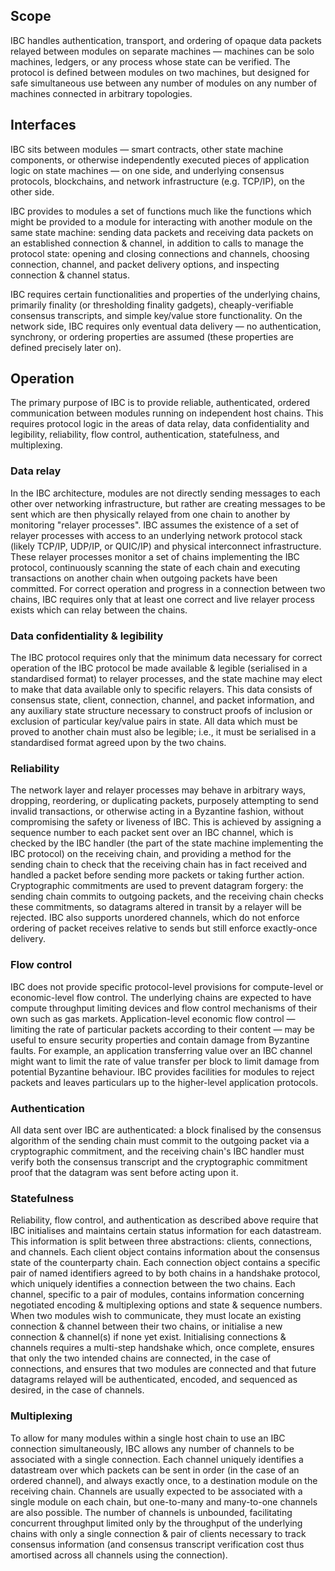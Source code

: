 ## Scope

IBC handles authentication, transport, and ordering of opaque data packets relayed between modules on separate machines — machines can be solo machines, ledgers, or any process whose state can be verified. The protocol is defined between modules on two machines, but designed for safe simultaneous use between any number of modules on any number of machines connected in arbitrary topologies.

## Interfaces

IBC sits between modules — smart contracts, other state machine components, or otherwise independently executed pieces of application logic on state machines — on one side, and underlying consensus protocols, blockchains, and network infrastructure (e.g. TCP/IP), on the other side.

IBC provides to modules a set of functions much like the functions which might be provided to a module for interacting with another module on the same state machine: sending data packets and receiving data packets on an established connection & channel, in addition to calls to manage the protocol state: opening and closing connections and channels, choosing connection, channel, and packet delivery options, and inspecting connection & channel status.

IBC requires certain functionalities and properties of the underlying chains, primarily finality (or thresholding finality gadgets), cheaply-verifiable consensus transcripts, and simple key/value store functionality. On the network side, IBC requires only eventual data delivery — no authentication, synchrony, or ordering properties are assumed (these properties are defined precisely later on).

## Operation

The primary purpose of IBC is to provide reliable, authenticated, ordered communication between modules running on independent host chains. This requires protocol logic in the areas of data relay, data confidentiality and legibility, reliability, flow control, authentication, statefulness, and multiplexing.

### Data relay

In the IBC architecture, modules are not directly sending messages to each other over networking infrastructure, but rather are creating messages to be sent which are then physically relayed from one chain to another by monitoring "relayer processes". IBC assumes the existence of a set of relayer processes with access to an underlying network protocol stack (likely TCP/IP, UDP/IP, or QUIC/IP) and physical interconnect infrastructure. These relayer processes monitor a set of chains implementing the IBC protocol, continuously scanning the state of each chain and executing transactions on another chain when outgoing packets have been committed. For correct operation and progress in a connection between two chains, IBC requires only that at least one correct and live relayer process exists which can relay between the chains.

### Data confidentiality & legibility

The IBC protocol requires only that the minimum data necessary for correct operation of the IBC protocol be made available & legible (serialised in a standardised format) to relayer processes, and the state machine may elect to make that data available only to specific relayers. This data consists of consensus state, client, connection, channel, and packet information, and any auxiliary state structure necessary to construct proofs of inclusion or exclusion of particular key/value pairs in state. All data which must be proved to another chain must also be legible; i.e., it must be serialised in a standardised format agreed upon by the two chains.

### Reliability

The network layer and relayer processes may behave in arbitrary ways, dropping, reordering, or duplicating packets, purposely attempting to send invalid transactions, or otherwise acting in a Byzantine fashion, without compromising the safety or liveness of IBC. This is achieved by assigning a sequence number to each packet sent over an IBC channel, which is checked by the IBC handler (the part of the state machine implementing the IBC protocol) on the receiving chain, and providing a method for the sending chain to check that the receiving chain has in fact received and handled a packet before sending more packets or taking further action. Cryptographic commitments are used to prevent datagram forgery: the sending chain commits to outgoing packets, and the receiving chain checks these commitments, so datagrams altered in transit by a relayer will be rejected. IBC also supports unordered channels, which do not enforce ordering of packet receives relative to sends but still enforce exactly-once delivery.

### Flow control

IBC does not provide specific protocol-level provisions for compute-level or economic-level flow control. The underlying chains are expected to have compute throughput limiting devices and flow control mechanisms of their own such as gas markets. Application-level economic flow control — limiting the rate of particular packets according to their content — may be useful to ensure security properties and contain damage from Byzantine faults. For example, an application transferring value over an IBC channel might want to limit the rate of value transfer per block to limit damage from potential Byzantine behaviour. IBC provides facilities for modules to reject packets and leaves particulars up to the higher-level application protocols.

### Authentication

All data sent over IBC are authenticated: a block finalised by the consensus algorithm of the sending chain must commit to the outgoing packet via a cryptographic commitment, and the receiving chain's IBC handler must verify both the consensus transcript and the cryptographic commitment proof that the datagram was sent before acting upon it.

### Statefulness

Reliability, flow control, and authentication as described above require that IBC initialises and maintains certain status information for each datastream. This information is split between three abstractions: clients, connections, and channels. Each client object contains information about the consensus state of the counterparty chain. Each connection object contains a specific pair of named identifiers agreed to by both chains in a handshake protocol, which uniquely identifies a connection between the two chains. Each channel, specific to a pair of modules, contains information concerning negotiated encoding & multiplexing options and state & sequence numbers. When two modules wish to communicate, they must locate an existing connection & channel between their two chains, or initialise a new connection & channel(s) if none yet exist. Initialising connections & channels requires a multi-step handshake which, once complete, ensures that only the two intended chains are connected, in the case of connections, and ensures that two modules are connected and that future datagrams relayed will be authenticated, encoded, and sequenced as desired, in the case of channels.

### Multiplexing

To allow for many modules within a single host chain to use an IBC connection simultaneously, IBC allows any number of channels to be associated with a single connection. Each channel uniquely identifies a datastream over which packets can be sent in order (in the case of an ordered channel), and always exactly once, to a destination module on the receiving chain. Channels are usually expected to be associated with a single module on each chain, but one-to-many and many-to-one channels are also possible. The number of channels is unbounded, facilitating concurrent throughput limited only by the throughput of the underlying chains with only a single connection & pair of clients necessary to track consensus information (and consensus transcript verification cost thus amortised across all channels using the connection).
